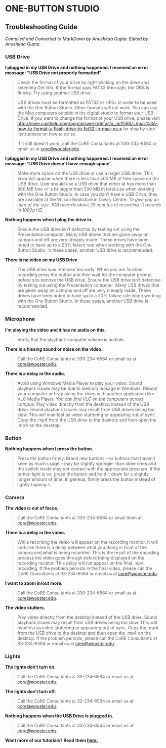 # ONE-BUTTON STUDIO
## Troubleshooting Guide
*Compiled and Converted to MarkDown by Anushkaa Gupta. Edited by Anushkaa Gupta.*


### USB Drive
**I plugged in my USB Drive and nothing happened. I received an error message: “USB Drive not properly formatted”**

> Check the format of your drive by right-clicking on the drive and selecting Get Info. If the format says FAT32 then *sigh*, the OBS is finicky. Try using another USB drive.  
>
> USB drives must be formatted as FAT32 or HFS+ in order to be used with the One Button Studio. Other formats will not work. 
You can use the Mac computers outside in the digital studio to format your USB Drive. If you want to change the format of your USB drive, please visit http://qsee.custhelp.com/app/answers/detail/a_id/2560/~/mac%3A-how-to-format-a-flash-drive-to-fat32-in-mac-os-x for step by step instructions on how to do so. 
> 
> If it still doesn’t work, call the CoRE Consultants at 330-234-6564 or email us at core@wooster.edu.




**I plugged in my USB Drive and nothing happened. I received an error message: “USB Drive doesn’t have enough space”.**

> Make more space on the USB drive or use a larger USB drive. This error will appear when there is less than 500 MB of free space on the USB drive. User should use a USB drive that either 
> a) has more than 500 MB free or is 
> b) bigger than 500 MB in total size when working with the One Button Studio.
> In case you don’t have a USB Drive, they are available at the Wilson Bookstore in Lowry Centre. 
> *To give you an idea of the size, 1GB records about 25 minutes of recording. It records in 1080p HD.*



**Nothing happens when I plug the drive in.**

> Ensure the USB drive isn’t defective by testing out using the Presentation computer. Many USB drives that are given away on campus and off are very cheaply made. These drives have been noted to have up to a 20% failure rate when working with the One Button Studio. In these cases, another USB drive is recommended.
 
 
 
 **There is no video on my USB Drive.**

> The USB drive was removed too early. When you are finished recording press the button and then wait for the computer prompt before you remove the USB drive.
> Ensure the USB drive isn’t defective by testing out using the Presentation computer. Many USB drives that are given away on campus and off are very cheaply made. These drives have been noted to have up to a 20% failure rate when working with the One Button Studio. In these cases, another USB drive is recommended.




### Microphone
**I’m playing the video and it has no audio on this.**

> Verify that the playback computer volume is audible.



**There is a hissing sound or noise on the video.**

> Call the CoRE Consultants at 330-234-6564 or email us at core@wooster.edu.



**There is a delay in the audio.**

> Avoid using Windows Media Player to play your video. Sound playback issues may be due to memory leakage in Windows. Reboot your computer or try playing the video with another application like VLC Media Player.
> *You can find VLC on the computers across campus.*
> Play video directly from the desktop instead of the USB drive. Sound playback issues may result from USB drives being too slow. This will manifest as video stuttering or appearing out of sync. Copy the .mp4 from the USB drive to the desktop and then open the .mp4 on the desktop.




### Button
**Nothing happens when I press the button.**

> Press the button firmly. Brand new buttons – or buttons that haven’t seen as much usage – may be slightly springier than older ones and the switch inside may not contact with the appropriate pressure. If the button light is on, press the button and hold it down for a slightly longer amount of time. In general, firmly press the button instead of lightly tapping it.




### Camera
**The video is out of focus.**

> Call the CoRE Consultants at 330-234-6564 or email them at core@wooster.edu.



**There is a delay in the video.**

> While recording the video will appear on the recording monitor. It will look like there is a delay between what you doing in front of the camera and what is being recorded. This is the result of the encoding process the video goes through before being displayed on the recording monitor. This delay will not appear on the final .mp4 recording. 
> If the problem persists in the final video, please call the CoRE Consultants at 33-234-6564 or email us at core@wooster.edu.



**I want to zoom in/out more.**

> Call the CoRE Consultants at 330-234-6564 or email us at core@wooster.edu.



**The video stutters.**

> Play video directly from the desktop instead of the USB drive. Sound playback issues may result from USB drives being too slow. This will manifest as video stuttering or appearing out of sync. Copy the .mp4 from the USB drive to the desktop and then open the .mp4 on the desktop.
> If the problem persists, please call the CoRE Consultants at 33-234-6564 or email us at core@wooster.edu.




### Lights
**The lights don’t turn on.**

> Call the CoRE Consultants at 33-234-6564 or email us at core@wooster.edu.



**The lights don’t turn off.**

> Call the CoRE Consultants at 33-234-6564 or email us at core@wooster.edu.



**Nothing happens when the USB Drive is plugged in.**

> Call the CoRE Consultants at 33-234-6564 or email us at core@wooster.edu.



**Want more of our tutorials? Read them [here.](https://github.com/wooster-core/Documentation/blob/master/README.md)**
